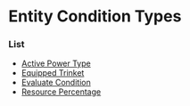 # Entity Condition Types



### List
* [Active Power Type](entity_condition_types/active_power_type.md)
* [Equipped Trinket](entity_condition_types/equipped_trinket.md)
* [Evaluate Condition](entity_condition_types/evaluate_condition.md)
* [Resource Percentage](entity_condition_types/resource_percentage.md)
